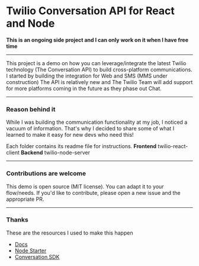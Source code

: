 # Twilio Conversation API for React and Node
**This is an ongoing side project and I can only work on it when I have free time**

---

This project is a demo on how you can leverage/integrate the latest Twilio technology (The Conversation API) to build cross-platform communications. 
I started by building the integration for Web and SMS (MMS under construction)
The API is relatively new and The Twilio Team will add support for more platforms coming in the future as they phase out Chat.

---
### Reason behind it

While I was building the communication functionality at my job, I noticed a vacuum of information. That's why I decided to share some of what I learned to make it easy for new devs who need this!

Each folder contains its readme file for instructions. 
**Frontend** twilio-react-client
**Backend** twilio-node-server

---

### Contributions are welcome

This demo is open source (MIT license). You can adapt it to your flow/needs.
If you'd like to contribute, please open a new issue and the appropriate PR.

---

### Thanks

These are the resources I used to make this happen

- [Docs](https://www.twilio.com/docs/conversations)
- [Node Starter](https://github.com/TwilioDevEd/sdk-starter-node)
- [Conversation SDK](http://media.twiliocdn.com/sdk/js/conversations/releases/1.1.0/docs/index.html)
